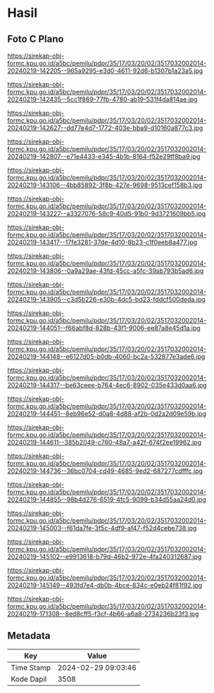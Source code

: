 # Hasil

## Foto C Plano

https://sirekap-obj-formc.kpu.go.id/a5bc/pemilu/pdpr/35/17/03/20/02/3517032002014-20240219-142205--965a9295-e3d0-4611-92d6-b1307b1a23a5.jpg

https://sirekap-obj-formc.kpu.go.id/a5bc/pemilu/pdpr/35/17/03/20/02/3517032002014-20240219-142435--5cc1f869-77fb-4780-ab19-531f4da814ae.jpg

https://sirekap-obj-formc.kpu.go.id/a5bc/pemilu/pdpr/35/17/03/20/02/3517032002014-20240219-142627--dd77e4d7-1772-403e-bba9-d10160a877c3.jpg

https://sirekap-obj-formc.kpu.go.id/a5bc/pemilu/pdpr/35/17/03/20/02/3517032002014-20240219-142807--e71e4433-e345-4b1b-8164-f52e29ff8ba9.jpg

https://sirekap-obj-formc.kpu.go.id/a5bc/pemilu/pdpr/35/17/03/20/02/3517032002014-20240219-143106--4bb85892-3f8b-427e-9698-9513cef158b3.jpg

https://sirekap-obj-formc.kpu.go.id/a5bc/pemilu/pdpr/35/17/03/20/02/3517032002014-20240219-143227--a3327076-58c9-40d5-91b0-9d3721609bb5.jpg

https://sirekap-obj-formc.kpu.go.id/a5bc/pemilu/pdpr/35/17/03/20/02/3517032002014-20240219-143417--17fe3281-37de-4d10-8b23-c1f0eeb8a477.jpg

https://sirekap-obj-formc.kpu.go.id/a5bc/pemilu/pdpr/35/17/03/20/02/3517032002014-20240219-143806--0a9a29ae-43fd-45cc-a5fc-39ab793b5ad6.jpg

https://sirekap-obj-formc.kpu.go.id/a5bc/pemilu/pdpr/35/17/03/20/02/3517032002014-20240219-143905--c3d5b226-e30b-4dc5-bd23-fddcf500deda.jpg

https://sirekap-obj-formc.kpu.go.id/a5bc/pemilu/pdpr/35/17/03/20/02/3517032002014-20240219-144051--f66abf8d-828b-43f1-9006-ee87a8e45d1a.jpg

https://sirekap-obj-formc.kpu.go.id/a5bc/pemilu/pdpr/35/17/03/20/02/3517032002014-20240219-144148--e6127d05-b0db-4060-bc2a-532877e3ade6.jpg

https://sirekap-obj-formc.kpu.go.id/a5bc/pemilu/pdpr/35/17/03/20/02/3517032002014-20240219-144317--be63ceee-b764-4ec6-8902-035e433d0aa6.jpg

https://sirekap-obj-formc.kpu.go.id/a5bc/pemilu/pdpr/35/17/03/20/02/3517032002014-20240219-144451--8eb96e52-d0a8-4d88-af2b-0d2a2d09e59b.jpg

https://sirekap-obj-formc.kpu.go.id/a5bc/pemilu/pdpr/35/17/03/20/02/3517032002014-20240219-144611--385b2049-c760-48a7-a42f-674f2ee19962.jpg

https://sirekap-obj-formc.kpu.go.id/a5bc/pemilu/pdpr/35/17/03/20/02/3517032002014-20240219-144736--36bc0704-cd49-4685-9ed2-687277cdfffc.jpg

https://sirekap-obj-formc.kpu.go.id/a5bc/pemilu/pdpr/35/17/03/20/02/3517032002014-20240219-144855--98b4d276-6519-4fc5-9099-b34d55aa24d0.jpg

https://sirekap-obj-formc.kpu.go.id/a5bc/pemilu/pdpr/35/17/03/20/02/3517032002014-20240219-145003--f61da7fe-3f5c-4df9-af47-f52d4cebe738.jpg

https://sirekap-obj-formc.kpu.go.id/a5bc/pemilu/pdpr/35/17/03/20/02/3517032002014-20240219-145102--e9913618-b79d-46b2-972e-4fa240312687.jpg

https://sirekap-obj-formc.kpu.go.id/a5bc/pemilu/pdpr/35/17/03/20/02/3517032002014-20240219-145149--493fd7e4-db0b-4bce-834c-e0eb24f81f92.jpg

https://sirekap-obj-formc.kpu.go.id/a5bc/pemilu/pdpr/35/17/03/20/02/3517032002014-20240219-171308--8ed8cff5-f3cf-4b66-a6a8-2734236b23f3.jpg


## Metadata

| Key        | Value               |
| ---------- | ------------------- |
| Time Stamp | 2024-02-29 09:03:46 |
| Kode Dapil | 3508                |



